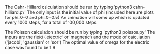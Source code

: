 The Cahn-Hilliard calculation should be run by typing 'python3 cahn-hilliard.py'
The only input is the initial value of phi (included here are plots for phi_0=0 and phi_0=0.5)
An animation will come up which is updated every 1000 steps, for a total of 100,000 steps.

The Poisson calculation should be run by typing 'python3 poisson.py'
The inputs are the field ('electric' or 'magnetic') and the mode of calculation ('jacobi',
'gaussian' or 'sor')
The optimal value of omega for the electric case was found to be 1.9
